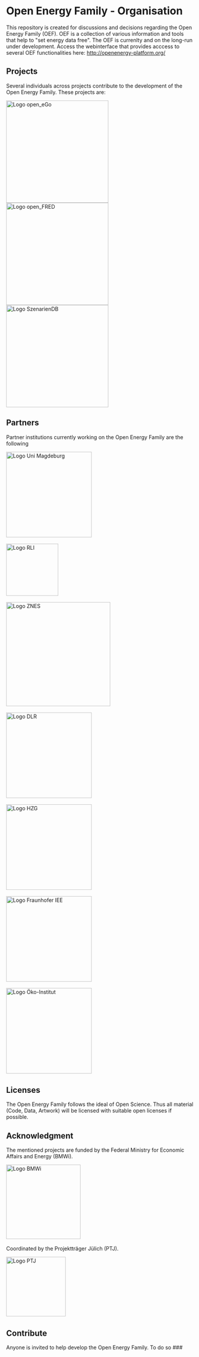 
# Open Energy Family - Organisation

This repository is created for discussions and decisions regarding the Open Energy Family (OEF).
OEF is a collection of various information and tools that help to "set energy data free".
The OEF is currenlty and on the long-run under development.
Access the webinterface that provides acccess to several OEF functionalities here: http://openenergy-platform.org/

## Projects
Several individuals across projects contribute to the development of the Open Energy Family. These projects are: 

<a href="https://github.com/openego"><img src="https://reiner-lemoine-institut.de/wp-content/uploads/2015/08/Header.jpg" alt="Logo open_eGo" width="275px"></a>
<a href="https://github.com/open-fred"><img src="https://reiner-lemoine-institut.de/wp-content/uploads/2016/08/Header.jpg" alt="Logo open_FRED" width="275px"></a>
<a href="https://reiner-lemoine-institut.de/en/szenariendb/"><img src="https://reiner-lemoine-institut.de/wp-content/uploads/2018/03/SzenarienDB_Header.png" alt="Logo SzenarienDB" width="275px"></a>

## Partners
Partner institutions currently working on the Open Energy Family are the following

﻿<a href="http://iks.cs.ovgu.de/IKS.html"><img src="https://reiner-lemoine-institut.de/wp-content/uploads/2016/07/Logo_Uni_Magdeburg.png" alt="Logo Uni Magdeburg" width="230px"></a> 

﻿<a href="https://reiner-lemoine-institut.de/"><img src="https://reiner-lemoine-institut.de//wp-content/uploads/2015/09/rlilogo.png" alt="Logo RLI" width="140px"></a> 

﻿<a href="http://www.znes-flensburg.de/"><img src="https://i2.wp.com/reiner-lemoine-institut.de/wp-content/uploads/2017/03/Logo_ZNES_farbig_NEU.png" alt="Logo ZNES" width="280px"></a> 

﻿<a href="http://www.dlr.de/ve/en/desktopdefault.aspx/tabid-12472/21440_read-49440/"><img src="https://openegoproject.files.wordpress.com/2017/02/dlr_logo_vernetzte_energiesysteme_gb_grau.jpg" alt="Logo DLR" width="230px"></a> 

﻿<a href="http://www.hzg.de/index.php.de"><img src="https://i1.wp.com/reiner-lemoine-institut.de/wp-content/uploads/2016/08/logo_hzg_cms10.gif" alt="Logo HZG" width="230px"></a> 

﻿<a href="https://www.iee.fraunhofer.de/"><img src="https://reiner-lemoine-institut.de/wp-content/uploads/2018/02/fraunhofer-iee-1.gif" alt="Logo Fraunhofer IEE" width="230px"></a> 

﻿<a href="https://www.oeko.de/"><img src="https://reiner-lemoine-institut.de/wp-content/uploads/2018/02/oeko-institut-logo_transp.png" alt="Logo Öko-Institut" width="230px"></a> 

## Licenses

The Open Energy Family follows the ideal of Open Science. Thus all material (Code, Data, Artwork) will be licensed with suitable open licenses if possible.

## Acknowledgment

The mentioned projects are funded by the Federal Ministry for Economic Affairs and Energy (BMWi). 

﻿<a href="http://www.bmwi.de/Navigation/EN/Home/home.html"><img src="https://reiner-lemoine-institut.de/wp-content/uploads/2016/10/BMWi.jpg" alt="Logo BMWi" width="200px"></a> 

Coordinated by the Projektträger Jülich (PTJ). 

﻿<a href="https://www.ptj.de/"><img src="https://reiner-lemoine-institut.de/wp-content/uploads/2016/01/logo_PTJ.png" alt="Logo PTJ" width="160px"></a> 
 
## Contribute
Anyone is invited to help develop the Open Energy Family. To do so ###

